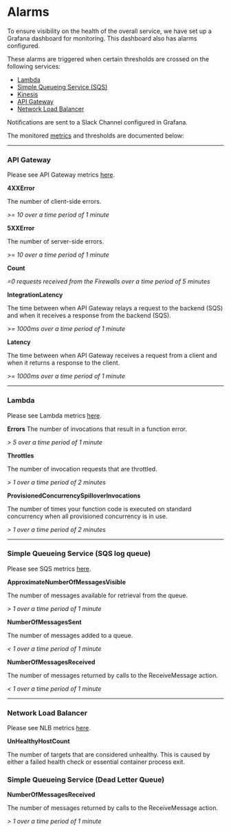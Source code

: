 # Alarms

To ensure visibility on the health of the overall service, we have set up a Grafana dashboard for monitoring.  This dashboard also has alarms configured.

These alarms are triggered when certain thresholds are crossed on the following services:

- [Lambda](https://aws.amazon.com/lambda/)
- [Simple Queueing Service (SQS)](https://aws.amazon.com/sqs/)
- [Kinesis](https://aws.amazon.com/kinesis/)
- [API Gateway](https://docs.aws.amazon.com/apigateway/latest/developerguide/welcome.html)
- [Network Load Balancer](https://docs.aws.amazon.com/elasticloadbalancing/latest/network/load-balancer-cloudwatch-metrics.html)

Notifications are sent to a Slack Channel configured in Grafana.

The monitored [metrics](https://docs.aws.amazon.com/AmazonCloudWatch/latest/monitoring/aws-services-cloudwatch-metrics.html) and thresholds are documented below:

---

### API Gateway

Please see API Gateway metrics [here](https://docs.aws.amazon.com/apigateway/latest/developerguide/api-gateway-metrics-and-dimensions.html).

**4XXError**

The number of client-side errors. 

*>= 10 over a time period of 1 minute*

**5XXError**

The number of server-side errors. 

*>= 10 over a time period of 1 minute*

**Count**

*=0 requests received from the Firewalls over a time period of 5 minutes*

**IntegrationLatency**

The time between when API Gateway relays a request to the backend (SQS) and when it receives a response from the backend (SQS).

*>= 1000ms over a time period of 1 minute*

**Latency**

The time between when API Gateway receives a request from a client and when it returns a response to the client. 

*>= 1000ms over a time period of 1 minute*

--- 

### Lambda

Please see Lambda metrics [here](https://docs.aws.amazon.com/lambda/latest/dg/monitoring-metrics.html).

**Errors**
The number of invocations that result in a function error.

*> 5 over a time period of 1 minute*

**Throttles**

The number of invocation requests that are throttled.

*> 1 over a time period of 2 minutes*

**ProvisionedConcurrencySpilloverInvocations**

The number of times your function code is executed on standard concurrency when all provisioned concurrency is in use.

*> 1 over a time period of 2 minutes*

--- 

### Simple Queueing Service (SQS log queue)

Please see SQS metrics [here](https://docs.aws.amazon.com/AWSSimpleQueueService/latest/SQSDeveloperGuide/sqs-available-cloudwatch-metrics.html).

**ApproximateNumberOfMessagesVisible**

The number of messages available for retrieval from the queue.

*> 1 over a time period of 1 minute*

**NumberOfMessagesSent**

The number of messages added to a queue.

*< 1 over a time period of 1 minute*

**NumberOfMessagesReceived**

The number of messages returned by calls to the ReceiveMessage action.

*< 1 over a time period of 1 minute*

--- 

### Network Load Balancer

Please see NLB metrics [here](https://docs.aws.amazon.com/elasticloadbalancing/latest/network/load-balancer-cloudwatch-metrics.html).

**UnHealthyHostCount**

The number of targets that are considered unhealthy. This is caused by either a failed health check or essential container process exit.

### Simple Queueing Service (Dead Letter Queue)

**NumberOfMessagesReceived**

The number of messages returned by calls to the ReceiveMessage action.

*> 1 over a time period of 1 minute*
